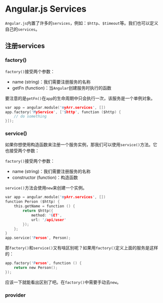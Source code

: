 Angular.js Services
========

`Angular.js`内置了许多的`services`，例如：`$http`、`$timeout`等。我们也可以定义自己的`services`。

## 注册services

### factory()

`factory()`接受两个参数：

 - name (string)：我们需要注册服务的名称
 - getFn (function)：当`Angular`创建服务时执行的函数

要注意的是`getFn()`在`app`的生命周期中只会执行一次，该服务是一个单例对象。

```c
var app = angular.module('myArr.services', [])
app.factory('MyService', ['$http', function ($http) {
	// do something
}]);
```

### service()

如果你想使用构造函数来注册一个服务实例，那我们可以使用`service()`方法。它也接受两个参数：


`factory()`接受两个参数：

 - name (string)：我们需要注册服务的名称
 - constructor (function)：构造函数

`service()`方法会使用`new`来创建一个实例。

```c
var app = angular.module('myArr.services', [])
function Person ($http) {
	this.getName = function () {
		return $http({
			method: 'GET',
			url: '/api/user'
		});
	};
}
app.service('Person', Person);
```

那`factory()`和`service()`又有啥区别呢？如果用`factory()`定义上面的服务是这样的：

```c
app.factory('Person', function () {
	return new Person();
});
```

应该一下就能看出区别了吧。在`factory()`中需要手动去`new`。

### provider

